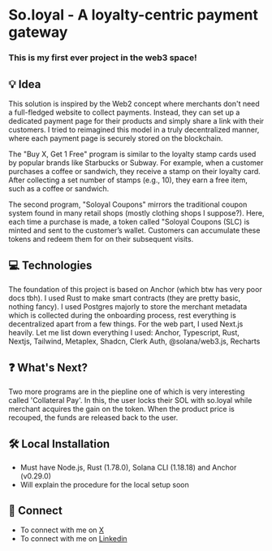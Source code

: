 # So.loyal - A loyalty-centric payment gateway
### This is my first ever project in the web3 space!

## 💡 Idea
This solution is inspired by the Web2 concept where merchants don't need a full-fledged website to collect payments. Instead, they can set up a dedicated payment page for their products and simply share a link with their customers. I tried to reimagined this model in a truly decentralized manner, where each payment page is securely stored on the blockchain.

The "Buy X, Get 1 Free" program is similar to the loyalty stamp cards used by popular brands like Starbucks or Subway. For example, when a customer purchases a coffee or sandwich, they receive a stamp on their loyalty card. After collecting a set number of stamps (e.g., 10), they earn a free item, such as a coffee or sandwich.

The second program, "Soloyal Coupons" mirrors the traditional coupon system found in many retail shops (mostly clothing shops I suppose?). Here, each time a purchase is made, a token called "Soloyal Coupons (SLC) is minted and sent to the customer’s wallet. Customers can accumulate these tokens and redeem them for on their subsequent visits.

## 💻 Technologies
The foundation of this project is based on Anchor (which btw has very poor docs tbh). I used Rust to make smart contracts (they are pretty basic, nothing fancy). I used Postgres majorly to store the merchant metadata which is collected during the onboarding process, rest everything is decentralized apart from a few things. For the web part, I used Next.js heavily. 
Let me list down everything I used: Anchor, Typescript, Rust, Nextjs, Tailwind, Metaplex, Shadcn, Clerk Auth, @solana/web3.js, Recharts

## ❓ What's Next?
Two more programs are in the piepline one of which is very interesting called 'Collateral Pay'. In this, the user locks their SOL with so.loyal while merchant acquires the gain on the token. When the product price is recouped, the funds are released back to the user.

## 🛠️ Local Installation
- Must have Node.js, Rust (1.78.0), Solana CLI (1.18.18) and Anchor (v0.29.0)
- Will explain the procedure for the local setup soon

## 🔗 Connect 
- To connect with me on [X](https://x.com/m3hulsrivastava)
- To connect with me on [Linkedin](https://www.linkedin.com/in/mehulsrivastava1/)
